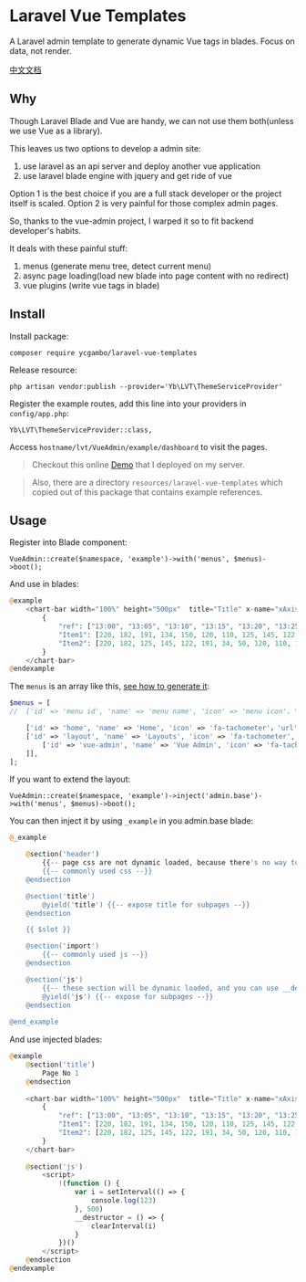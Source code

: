 
# Laravel Vue Templates

A Laravel admin template to generate dynamic Vue tags in blades. Focus on data, not render.

[中文文档](https://github.com/ycgambo/laravel-vue-templates/blob/master/README_CN.md)

## Why

Though Laravel Blade and Vue are handy, we can not use them both(unless we use Vue as a library).

This leaves us two options to develop a admin site:

1. use laravel as an api server and deploy another vue application
2. use laravel blade engine with jquery and get ride of vue

Option 1 is the best choice if you are a full stack developer or the project itself is scaled.
Option 2 is very painful for those complex admin pages.

So, thanks to the vue-admin project, I warped it so to fit backend developer's habits.

It deals with these painful stuff:
1. menus (generate menu tree, detect current menu)
2. async page loading(load new blade into page content with no redirect)
3. vue plugins (write vue tags in blade)



## Install

Install package:

    composer require ycgambo/laravel-vue-templates
   
Release resource:

    php artisan vendor:publish --provider='Yb\LVT\ThemeServiceProvider'
    
Register the example routes, add this line into your providers in `config/app.php`:

    Yb\LVT\ThemeServiceProvider::class,

Access `hostname/lvt/VueAdmin/example/dashboard` to visit the pages.

> Checkout this online [Demo](http://lvt.notee.cc/lvt/VueAdmin/example/dashboard) that I deployed on my server.

> Also, there are a directory `resources/laravel-vue-templates` which copied out of this package that contains example references.

## Usage

Register into Blade component:

    VueAdmin::create($namespace, 'example')->with('menus', $menus)->boot();

And use in blades:

```php
@example
    <chart-bar width="100%" height="500px"  title="Title" x-name="xAxis" y-name="yAxis">
        {
            "ref": ["13:00", "13:05", "13:10", "13:15", "13:20", "13:25", "13:30", "13:35", "13:40", "13:45", "13:50", "13:55"],
            "Item1": [220, 182, 191, 134, 150, 120, 110, 125, 145, 122, 165, 122],
            "Item2": [220, 182, 125, 145, 122, 191, 34, 50, 120, 110, 165, 122]
        }
    </chart-bar>
@endexample
```

The `menus` is an array like this, [see how to generate it](https://github.com/ycgambo/laravel-vue-templates/blob/master/src/Menu.php):

```php
$menus = [
//  ['id' => 'menu id', 'name' => 'menu name', 'icon' => 'menu icon'，'url' => 'which url to redirect', 'sub' => 'for sub menus', ],

    ['id' => 'home', 'name' => 'Home', 'icon' => 'fa-tachometer'，'url' => '/home', ],
    ['id' => 'layout', 'name' => 'Layouts', 'icon' => 'fa-tachometer', 'sub' => [
        ['id' => 'vue-admin', 'name' => 'Vue Admin', 'icon' => 'fa-tachometer'，'url' => '/layout/vue-admin', ],
    ]],
];
```

If you want to extend the layout:

    VueAdmin::create($namespace, 'example')->inject('admin.base')->with('menus', $menus)->boot();

You can then inject it by using `_example` in you admin.base blade:

```php
@_example

    @section('header')
        {{-- page css are not dynamic loaded, because there's no way to clean it up once loaded, and it will affect other pages --}}
        {{-- commonly used css --}}
    @endsection

    @section('title')
        @yield('title') {{-- expose title for subpages --}}
    @endsection

    {{ $slot }}

    @section('import')
        {{-- commonly used js --}}
    @endsection

    @section('js')
        {{-- these section will be dynamic loaded, and you can use __destructor to clean things up before load another page --}}
        @yield('js') {{-- expose for subpages --}}
    @endsection
   
@end_example
```

And use injected blades:

```php
@example
    @section('title')
        Page No 1
    @endsection
    
    <chart-bar width="100%" height="500px"  title="Title" x-name="xAxis" y-name="yAxis">
        {
            "ref": ["13:00", "13:05", "13:10", "13:15", "13:20", "13:25", "13:30", "13:35", "13:40", "13:45", "13:50", "13:55"],
            "Item1": [220, 182, 191, 134, 150, 120, 110, 125, 145, 122, 165, 122],
            "Item2": [220, 182, 125, 145, 122, 191, 34, 50, 120, 110, 165, 122]
        }
    </chart-bar>
    
    @section('js')
        <script>
            !(function () {
                var i = setInterval(() => {
                    console.log(123)
                }, 500)
                __destructor = () => {
                    clearInterval(i)
                }
            })()
        </script>
    @endsection
@endexample
```
